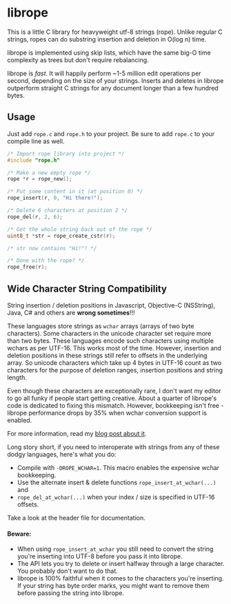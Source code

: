 librope
=======

This is a little C library for heavyweight utf-8 strings (rope). Unlike regular
C strings, ropes can do substring insertion and deletion in O(log n) time.

librope is implemented using skip lists, which have the same big-O time complexity
as trees but don't require rebalancing.

librope is _fast_. It will happily perform ~1-5 million edit operations per second,
depending on the size of your strings. Inserts and deletes in librope outperform
straight C strings for any document longer than a few hundred bytes.

Usage
-----

Just add `rope.c` and `rope.h` to your project.
Be sure to add `rope.c` to your compile line as well.

```c
/* Import rope library into project */
#include "rope.h"

/* Make a new empty rope */
rope *r = rope_new();

/* Put some content in it (at position 0) */
rope_insert(r, 0, "Hi there!");

/* Delete 6 characters at position 2 */
rope_del(r, 2, 6);

/* Get the whole string back out of the rope */
uint8_t *str = rope_create_cstr(r);

/* str now contains "Hi!"! */

/* Done with the rope? */
rope_free(r);
```

Wide Character String Compatibility
-----------------------------------

String insertion / deletion positions in Javascript, Objective-C (NSString), Java,
C# and others are **wrong sometimes**!!!

These languages store strings as `wchar` arrays (arrays of two byte characters).
Some characters in the unicode character set require more than two bytes. These
languages encode such characters using multiple wchars as per UTF-16. This works
most of the time. However, insertion and deletion positions in these strings still
refer to offsets in the underlying array. So unicode characters which take up 4
bytes in UTF-16 count as two characters for the purpose of deletion ranges, insertion
positions and string length.

Even though these characters are exceptionally rare, I don't want my editor to go
all funky if people start getting creative. About a quarter of librope's code is
dedicated to fixing this mismatch. However, bookkeeping isn't free - librope
performance drops by 35% when wchar conversion support is enabled.

For more information, read my [blog post about it](https://josephg.com/blog/string-length-lies).

Long story short, if you need to interoperate with strings from any of these dodgy
languages, here's what you do:

- Compile with `-DROPE_WCHAR=1`. This macro enables the expensive wchar bookkeeping.
- Use the alternate insert & delete functions `rope_insert_at_wchar(...)` and
- `rope_del_at_wchar(...)` when your index / size is specified in UTF-16 offsets.

Take a look at the header file for documentation.

#### Beware:

- When using `rope_insert_at_wchar` you still need to convert the string you're
  inserting into UTF-8 before you pass it into librope.
- The API lets you try to delete or insert halfway through a large character.
  You probably don't want to do that.
- librope is 100% faithful when it comes to the characters you're inserting.
  If your string has byte order marks, you might want to remove them before
  passing the string into librope.

